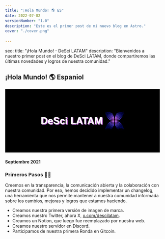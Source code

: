 ```yaml
---
title: "¡Hola Mundo! 🌎 ES"
date: 2022-07-02
versionNumber: "1.0"
description: "Este es el primer post de mi nuevo blog en Astro."
cover: "./cover.png"

---
```

seo:
  title: "¡Hola Mundo! - DeSci LATAM"
  description: "Bienvenidos a nuestro primer post en el blog de DeSci LATAM, donde compartiremos las últimas novedades y logros de nuestra comunidad."

## ¡Hola Mundo! 🌎 Espaniol

![Primera versión de la marca](../../../../assets/images/changelog/desci-1.jpg)

#### Septiembre 2021

### Primeros Pasos 🚶‍♂️

Creemos en la transparencia, la comunicación abierta y la colaboración con nuestra comunidad. Por eso, hemos decidido implementar un changelog, una herramienta que nos permite mantener a nuestra comunidad informada sobre los cambios, mejoras y logros que estamos haciendo.

- Creamos nuestra primera versión de imagen de marca.
- Creamos nuestro Twitter, ahora X, <a href="https://x.com/descilatam" target="_blank">x.com/descilatam</a>.
- Creamos un Notion, que luego fue reemplazado por nuestra web.
- Creamos nuestro servidor en Discord.
- Participamos de nuestra primera Ronda en Gitcoin.